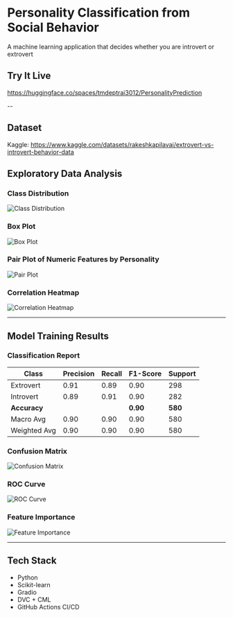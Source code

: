 # Personality Classification from Social Behavior
A machine learning application that decides whether you are introvert or extrovert

## Try It Live

https://huggingface.co/spaces/tmdeptrai3012/PersonalityPrediction

--

## Dataset
Kaggle: https://www.kaggle.com/datasets/rakeshkapilavai/extrovert-vs-introvert-behavior-data

## Exploratory Data Analysis

### Class Distribution
![Class Distribution](./Figures/class_distribution.png)

### Box Plot
![Box Plot](./Figures/box_plots.png)

### Pair Plot of Numeric Features by Personality
![Pair Plot](./Figures/pair_plot.png)

### Correlation Heatmap
![Correlation Heatmap](./Figures/correlation_heatmap.png)

---

## Model Training Results

### Classification Report

| Class        | Precision | Recall | F1-Score | Support |
|--------------|-----------|--------|----------|---------|
| Extrovert    | 0.91      | 0.89   | 0.90     | 298     |
| Introvert    | 0.89      | 0.91   | 0.90     | 282     |
| **Accuracy** |           |        | **0.90** | **580** |
| Macro Avg    | 0.90      | 0.90   | 0.90     | 580     |
| Weighted Avg | 0.90      | 0.90   | 0.90     | 580     |

### Confusion Matrix
![Confusion Matrix](./Figures/confusion_matrix.png)

### ROC Curve
![ROC Curve](./Figures/roc_curve.png)

### Feature Importance
![Feature Importance](./Figures/feature_importance_plot.png)

---

## Tech Stack

- Python
- Scikit-learn
- Gradio
- DVC + CML
- GitHub Actions CI/CD

